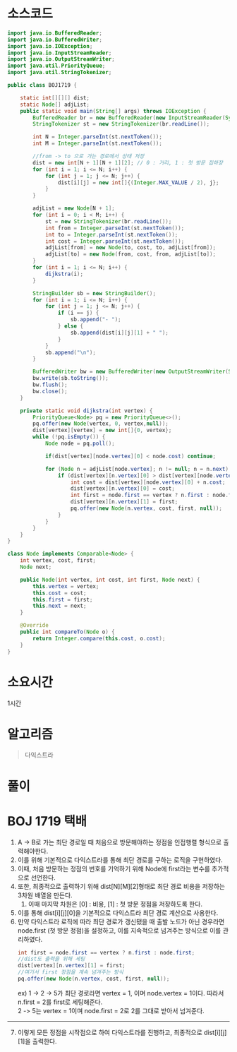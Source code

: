 # 소스코드

```Java
import java.io.BufferedReader;
import java.io.BufferedWriter;
import java.io.IOException;
import java.io.InputStreamReader;
import java.io.OutputStreamWriter;
import java.util.PriorityQueue;
import java.util.StringTokenizer;

public class BOJ1719 {

    static int[][][] dist;
    static Node[] adjList;
    public static void main(String[] args) throws IOException {
        BufferedReader br = new BufferedReader(new InputStreamReader(System.in));
        StringTokenizer st = new StringTokenizer(br.readLine());

        int N = Integer.parseInt(st.nextToken());
        int M = Integer.parseInt(st.nextToken());

        //from -> to 으로 가는 경로에서 상태 저장
        dist = new int[N + 1][N + 1][2]; // 0 : 거리, 1 : 첫 방문 집하장
        for (int i = 1; i <= N; i++) {
            for (int j = 1; j <= N; j++) {
                dist[i][j] = new int[]{(Integer.MAX_VALUE / 2), j};
            }
        }

        adjList = new Node[N + 1];
        for (int i = 0; i < M; i++) {
            st = new StringTokenizer(br.readLine());
            int from = Integer.parseInt(st.nextToken());
            int to = Integer.parseInt(st.nextToken());
            int cost = Integer.parseInt(st.nextToken());
            adjList[from] = new Node(to, cost, to, adjList[from]);
            adjList[to] = new Node(from, cost, from, adjList[to]);
        }
        for (int i = 1; i <= N; i++) {
            dijkstra(i);
        }

        StringBuilder sb = new StringBuilder();
        for (int i = 1; i <= N; i++) {
            for (int j = 1; j <= N; j++) {
                if (i == j) {
                    sb.append("- ");
                } else {
                    sb.append(dist[i][j][1] + " ");
                }
            }
            sb.append("\n");
        }

        BufferedWriter bw = new BufferedWriter(new OutputStreamWriter(System.out));
        bw.write(sb.toString());
        bw.flush();
        bw.close();
    }

    private static void dijkstra(int vertex) {
        PriorityQueue<Node> pq = new PriorityQueue<>();
        pq.offer(new Node(vertex, 0, vertex,null));
        dist[vertex][vertex] = new int[]{0, vertex};
        while (!pq.isEmpty()) {
            Node node = pq.poll();

            if(dist[vertex][node.vertex][0] < node.cost) continue;

            for (Node n = adjList[node.vertex]; n != null; n = n.next) {
                if (dist[vertex][n.vertex][0] > dist[vertex][node.vertex][0] + n.cost) {
                    int cost = dist[vertex][node.vertex][0] + n.cost;
                    dist[vertex][n.vertex][0] = cost;
                    int first = node.first == vertex ? n.first : node.first;
                    dist[vertex][n.vertex][1] = first;
                    pq.offer(new Node(n.vertex, cost, first, null));
                }
            }
        }
    }
}

class Node implements Comparable<Node> {
    int vertex, cost, first;
    Node next;

    public Node(int vertex, int cost, int first, Node next) {
        this.vertex = vertex;
        this.cost = cost;
        this.first = first;
        this.next = next;
    }

    @Override
    public int compareTo(Node o) {
        return Integer.compare(this.cost, o.cost);
    }
}

```

# 소요시간

1시간

# 알고리즘

> 다익스트라

# 풀이

# BOJ 1719 택배

1. A -> B로 가는 최단 경로일 때 처음으로 방문해야하는 정점을 인접행렬 형식으로 출력해야한다.
2. 이를 위해 기본적으로 다익스트라를 통해 최단 경로를 구하는 로직을 구현하였다.
3. 이때, 처음 방문하는 정점의 번호를 기억하기 위해 Node에 first라는 변수를 추가적으로 선언한다.
4. 또한, 최종적으로 출력하기 위해 dist[N][M][2]형태로 최단 경로 비용을 저장하는 3차원 배열을 만든다.
    1. 이때 마지막 차원은 [0] : 비용, [1] : 첫 방문 정점을 저장하도록 한다.
5. 이를 통해 dist[i][j][0]을 기본적으로 다익스트라 최단 경로 계산으로 사용한다.
6. 만약 다익스트라 로직에 따라 최단 경로가 갱신됐을 때 출발 노드가 아닌 경우라면 node.first (첫 방문 정점)을 설정하고, 이를 지속적으로 넘겨주는 방식으로 이를 관리하였다.
    ```Java
    int first = node.first == vertex ? n.first : node.first;
    //dist도 출력을 위해 세팅
    dist[vertex][n.vertex][1] = first;
    //여기서 first 정점을 계속 넘겨주는 방식
    pq.offer(new Node(n.vertex, cost, first, null));
    ```
    ex) 1 -> 2 -> 5가 최단 경로라면 vertex = 1, 이며 node.vertex = 1이다.     따라서 n.first = 2를 first로 세팅해준다.    
    2 -> 5는 vertex = 1이며 node.first = 2로 2를 그대로 받아서 넘겨준다.

---
7. 이렇게 모든 정점을 시작점으로 하여 다익스트라를 진행하고, 최종적으로 dist[i][j][1]을 출력한다.

